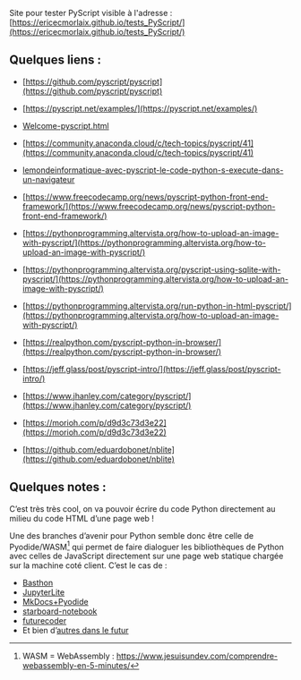 
Site pour tester PyScript visible à l'adresse : [https://ericecmorlaix.github.io/tests_PyScript/](https://ericecmorlaix.github.io/tests_PyScript/)

## Quelques liens :

- [https://github.com/pyscript/pyscript](https://github.com/pyscript/pyscript)
- [https://pyscript.net/examples/](https://pyscript.net/examples/)
- [Welcome-pyscript.html](https://engineering.anaconda.com/2022/04/welcome-pyscript.html)
- [https://community.anaconda.cloud/c/tech-topics/pyscript/41](https://community.anaconda.cloud/c/tech-topics/pyscript/41)

- [lemondeinformatique-avec-pyscript-le-code-python-s-execute-dans-un-navigateur](https://www.lemondeinformatique.fr/actualites/lire-avec-pyscript-le-code-python-s-execute-dans-un-navigateur-86652.html)

- [https://www.freecodecamp.org/news/pyscript-python-front-end-framework/](https://www.freecodecamp.org/news/pyscript-python-front-end-framework/)

- [https://pythonprogramming.altervista.org/how-to-upload-an-image-with-pyscript/](https://pythonprogramming.altervista.org/how-to-upload-an-image-with-pyscript/)
- [https://pythonprogramming.altervista.org/pyscript-using-sqlite-with-pyscript/](https://pythonprogramming.altervista.org/how-to-upload-an-image-with-pyscript/)
- [https://pythonprogramming.altervista.org/run-python-in-html-pyscript/](https://pythonprogramming.altervista.org/how-to-upload-an-image-with-pyscript/)

- [https://realpython.com/pyscript-python-in-browser/](https://realpython.com/pyscript-python-in-browser/)

- [https://jeff.glass/post/pyscript-intro/](https://jeff.glass/post/pyscript-intro/)

- [https://www.jhanley.com/category/pyscript/](https://www.jhanley.com/category/pyscript/)

- [https://morioh.com/p/d9d3c73d3e22](https://morioh.com/p/d9d3c73d3e22)

- [https://github.com/eduardobonet/nblite](https://github.com/eduardobonet/nblite)


## Quelques notes :

C’est très très cool, on va pouvoir écrire du code Python directement au milieu du code HTML d’une page web !

Une des branches d’avenir pour Python semble donc être celle de Pyodide/WASM[^1] qui permet de faire dialoguer les bibliothèques de Python avec celles de JavaScript directement sur une page web statique chargée sur la machine coté client. C’est le cas de :

-	[Basthon](https://basthon.fr/)
-	[JupyterLite](https://github.com/jupyterlite)
-	[MkDocs+Pyodide]( https://bouillotvincent.gitlab.io/pyodide-mkdocs/)
-	[starboard-notebook](https://github.com/gzuidhof/starboard-notebook)
-	[futurecoder](https://futurecoder.io/)
-	Et bien d’[autres dans le futur](https://pyodide.org/en/stable/project/related-projects.html)

[^1]:  WASM = WebAssembly : https://www.jesuisundev.com/comprendre-webassembly-en-5-minutes/
